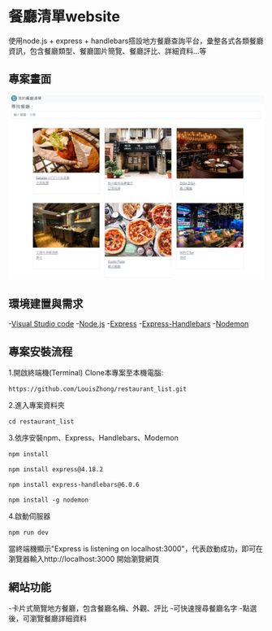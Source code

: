# 餐廳清單website
使用node.js + express + handlebars搭設地方餐廳查詢平台，彙整各式各類餐廳資訊，包含餐廳類型、餐廳圖片簡覽、餐廳評比、詳細資料...等

## 專案畫面
![image](https://github.com/LouisZhong/restaurant_list/blob/main/public/img/cover.PNG)

## 環境建置與需求
-[Visual Studio code](https://code.visualstudio.com/)
-[Node.js](https://nodejs.org/en/)
-[Express](https://www.npmjs.com/package/express)
-[Express-Handlebars](https://www.npmjs.com/package/express-handlebars)
-[Nodemon](https://www.npmjs.com/package/nodemon)

## 專案安裝流程
1.開啟終端機(Terminal) Clone本專案至本機電腦:
```
https://github.com/LouisZhong/restaurant_list.git
```

2.進入專案資料夾
```
cd restaurant_list
```

3.依序安裝npm、Express、Handlebars、Modemon
```
npm install
```
```
npm install express@4.18.2
```
```
npm install express-handlebars@6.0.6
```
```
npm install -g nodemon
```

4.啟動伺服器
```
npm run dev
```
當終端機顯示"Express is listening on localhost:3000"，代表啟動成功，即可在瀏覽器輸入http://localhost:3000  開始瀏覽網頁


## 網站功能
-卡片式簡覽地方餐廳，包含餐廳名稱、外觀、評比
-可快速搜尋餐廳名字
-點選後，可瀏覽餐廳詳細資料
